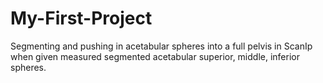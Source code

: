 # My-First-Project
Segmenting and pushing in acetabular spheres into a full pelvis in ScanIp when given measured segmented acetabular superior, middle, inferior spheres.
